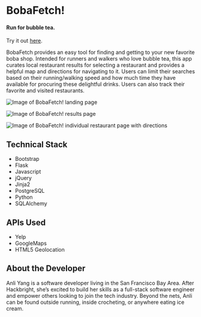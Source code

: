 # BobaFetch!
#### Run for bubble tea.

Try it out [here](https://bobafetch.herokuapp.com/).

BobaFetch provides an easy tool for finding and getting to your new favorite boba shop. Intended for runners and walkers who love bubble tea, this app curates local restaurant results for selecting a restaurant and provides a helpful map and directions for navigating to it. Users can limit their searches based on their running/walking speed and how much time they have available for procuring these delightful drinks. Users can also track their favorite and visited restaurants.

![Image of BobaFetch! landing page](https://raw.githubusercontent.com/anliyang/bobafetch/master/static/readme-screenshots/landing.png)

![Image of BobaFetch! results page](https://raw.githubusercontent.com/anliyang/bobafetch/master/static/readme-screenshots/restaurant-results.png)

![Image of BobaFetch! individual restaurant page with directions](https://raw.githubusercontent.com/anliyang/bobafetch/master/static/readme-screenshots/restaurant-individual.png)

## Technical Stack
* Bootstrap
* Flask
* Javascript
* jQuery
* Jinja2
* PostgreSQL
* Python
* SQLAlchemy

## APIs Used
* Yelp
* GoogleMaps
* HTML5 Geolocation

## About the Developer
Anli Yang is a software developer living in the San Francisco Bay Area. After Hackbright, she’s excited to build her skills as a full-stack software engineer and empower others looking to join the tech industry. Beyond the nets, Anli can be found outside running, inside crocheting, or anywhere eating ice cream.
